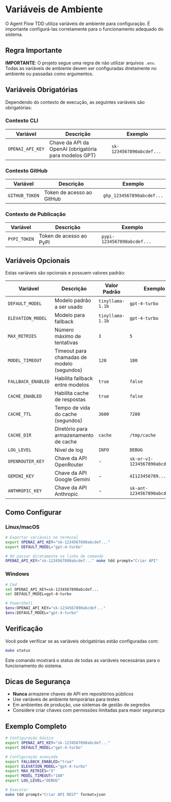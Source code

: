 # Variáveis de Ambiente

O Agent Flow TDD utiliza variáveis de ambiente para configuração. É importante configurá-las corretamente para o funcionamento adequado do sistema.

## Regra Importante

**IMPORTANTE**: O projeto segue uma regra de não utilizar arquivos `.env`. Todas as variáveis de ambiente devem ser configuradas diretamente no ambiente ou passadas como argumentos.

## Variáveis Obrigatórias

Dependendo do contexto de execução, as seguintes variáveis são obrigatórias:

### Contexto CLI

| Variável | Descrição | Exemplo |
|----------|-----------|---------|
| `OPENAI_API_KEY` | Chave da API da OpenAI (obrigatória para modelos GPT) | `sk-1234567890abcdef...` |

### Contexto GitHub

| Variável | Descrição | Exemplo |
|----------|-----------|---------|
| `GITHUB_TOKEN` | Token de acesso ao GitHub | `ghp_1234567890abcdef...` |

### Contexto de Publicação

| Variável | Descrição | Exemplo |
|----------|-----------|---------|
| `PYPI_TOKEN` | Token de acesso ao PyPI | `pypi-1234567890abcdef...` |

## Variáveis Opcionais

Estas variáveis são opcionais e possuem valores padrão:

| Variável | Descrição | Valor Padrão | Exemplo |
|----------|-----------|--------------|---------|
| `DEFAULT_MODEL` | Modelo padrão a ser usado | `tinyllama-1.1b` | `gpt-4-turbo` |
| `ELEVATION_MODEL` | Modelo para fallback | `tinyllama-1.1b` | `gpt-4-turbo` |
| `MAX_RETRIES` | Número máximo de tentativas | `3` | `5` |
| `MODEL_TIMEOUT` | Timeout para chamadas de modelo (segundos) | `120` | `180` |
| `FALLBACK_ENABLED` | Habilita fallback entre modelos | `true` | `false` |
| `CACHE_ENABLED` | Habilita cache de respostas | `true` | `false` |
| `CACHE_TTL` | Tempo de vida do cache (segundos) | `3600` | `7200` |
| `CACHE_DIR` | Diretório para armazenamento de cache | `cache` | `/tmp/cache` |
| `LOG_LEVEL` | Nível de log | `INFO` | `DEBUG` |
| `OPENROUTER_KEY` | Chave da API OpenRouter | - | `sk-or-v1-1234567890abcdef...` |
| `GEMINI_KEY` | Chave da API Google Gemini | - | `AI123456789...` |
| `ANTHROPIC_KEY` | Chave da API Anthropic | - | `sk-ant-1234567890abcdef...` |

## Como Configurar

### Linux/macOS

```bash
# Exportar variáveis no terminal
export OPENAI_API_KEY="sk-1234567890abcdef..."
export DEFAULT_MODEL="gpt-4-turbo"

# OU passar diretamente na linha de comando
OPENAI_API_KEY="sk-1234567890abcdef..." make tdd prompt="Criar API"
```

### Windows

```bash
# Cmd
set OPENAI_API_KEY=sk-1234567890abcdef...
set DEFAULT_MODEL=gpt-4-turbo

# PowerShell
$env:OPENAI_API_KEY="sk-1234567890abcdef..."
$env:DEFAULT_MODEL="gpt-4-turbo"
```

## Verificação

Você pode verificar se as variáveis obrigatórias estão configuradas com:

```bash
make status
```

Este comando mostrará o status de todas as variáveis necessárias para o funcionamento do sistema.

## Dicas de Segurança

- **Nunca** armazene chaves de API em repositórios públicos
- Use variáveis de ambiente temporárias para testes
- Em ambientes de produção, use sistemas de gestão de segredos
- Considere criar chaves com permissões limitadas para maior segurança

## Exemplo Completo

```bash
# Configuração básica
export OPENAI_API_KEY="sk-1234567890abcdef..."
export DEFAULT_MODEL="gpt-4-turbo"

# Configuração avançada
export FALLBACK_ENABLED="true"
export ELEVATION_MODEL="gpt-4-turbo"
export MAX_RETRIES="5"
export MODEL_TIMEOUT="180"
export LOG_LEVEL="DEBUG"

# Executar
make tdd prompt="Criar API REST" format=json
``` 
